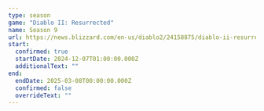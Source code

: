 ```yaml
---
type: season
game: "Diablo II: Resurrected"
name: Season 9
url: https://news.blizzard.com/en-us/diablo2/24158875/diablo-ii-resurrected-ladder-season-9-coming-soon
start:
  confirmed: true
  startDate: 2024-12-07T01:00:00.000Z
  additionalText: ""
end:
  endDate: 2025-03-08T00:00:00.000Z
  confirmed: false
  overrideText: ""
---
```

